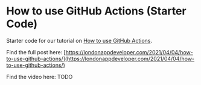 # How to use GitHub Actions (Starter Code)

Starter code for our tutorial on [How to use GitHub Actions](https://londonappdeveloper.com/2021/04/04/how-to-use-github-actions/).

Find the full post here:
[https://londonappdeveloper.com/2021/04/04/how-to-use-github-actions/](https://londonappdeveloper.com/2021/04/04/how-to-use-github-actions/)

Find the video here: TODO
